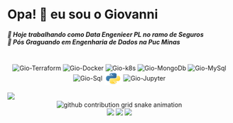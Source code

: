 <div>
    <h1> Opa! 👋 eu sou o Giovanni </h1>
    <h5>
     🔎 Hoje trabalhando como Data Engenieer PL no ramo de Seguros
     <br/>
     📘 Pós Graguando em Engenharia de Dados na Puc Minas
    </h5>
    <div style="display: inline_block" align="center"><br>
      <img align="center" alt="Gio-Terraform" height="30" width="40" src="https://cdn.jsdelivr.net/gh/devicons/devicon/icons/terraform/terraform-original.svg" />
      <img align="center" alt="Gio-Docker" height="30" width="40" src="https://cdn.jsdelivr.net/gh/devicons/devicon/icons/docker/docker-plain.svg" />
      <img align="center" alt="Gio-k8s" height="30" width="40" src="https://cdn.jsdelivr.net/gh/devicons/devicon/icons/kubernetes/kubernetes-plain.svg" />
      <img align="center" alt="Gio-MongoDb" height="30" width="40" src="https://cdn.jsdelivr.net/gh/devicons/devicon/icons/mongodb/mongodb-original.svg" />
      <img align="center" alt="Gio-MySql" height="30" width="40" src="https://cdn.jsdelivr.net/gh/devicons/devicon/icons/mysql/mysql-original.svg" />
      <img align="center" alt="Gio-Sql" height="30" width="40" src="https://cdn.jsdelivr.net/gh/devicons/devicon/icons/microsoftsqlserver/microsoftsqlserver-plain.svg" />
      <img align="center" alt="Gio-Python" height="30" width="40" src="https://raw.githubusercontent.com/devicons/devicon/master/icons/python/python-original.svg">
      <img align="center" alt="Gio-Jupyter" height="30" width="40" src="https://cdn.jsdelivr.net/gh/devicons/devicon/icons/jupyter/jupyter-original-wordmark.svg" />
   </div>
   </br>
   <div>
        <img src="https://github-readme-stats.vercel.app/api/top-langs/?username=giovannigomesgt&theme=radical"> 
    </div>
      
  <div align="center">
    <img alt="github contribution grid snake animation" src="https://github.com/giovannigomesgt/giovannigomesgt/blob/output/github-contribution-grid-snake.svg">
    
  </div>
    
      
  <div style="display: inline_block" align="center"> 
    <a href = "mailto:giovannigleocadio@gmail.com">
        <img src="https://img.shields.io/badge/-Gmail-%23333?style=for-the-badge&logo=gmail&logoColor=white" target="_blank"></a>
    <a href="https://www.instagram.com/_giovannigt/" target="_blank">
        <img src="https://img.shields.io/badge/-Instagram-%23E4405F?style=for-the-badge&logo=instagram&logoColor=white" target="_blank"></a>
    <a href="https://www.linkedin.com/in/giovannigomesgt/" target="_blank"><img src="https://img.shields.io/badge/-LinkedIn-%230077B5?style=for-the-badge&logo=linkedin&logoColor=white" target="_blank"></a>  
  </div>  
  
  
  
</div>
